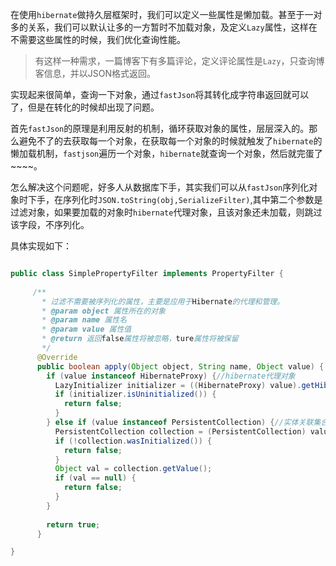 
在使用`hibernate`做持久层框架时，我们可以定义一些属性是懒加载。甚至于一对多的关系，我们可以默认让多的一方暂时不加载对象，及定义`Lazy`属性，这样在不需要这些属性的时候，我们优化查询性能。

> 有这样一种需求，一篇博客下有多篇评论，定义评论属性是`Lazy`，只查询博客信息，并以JSON格式返回。


实现起来很简单，查询一下对象，通过`fastJson`将其转化成字符串返回就可以了，但是在转化的时候却出现了问题。

首先`fastJson`的原理是利用反射的机制，循环获取对象的属性，层层深入的。那么避免不了的去获取每一个对象，在获取每一个对象的时候就触发了`hibernate`的懒加载机制，`fastjson`遍历一个对象，`hibernate`就查询一个对象，然后就完蛋了~~~~。


怎么解决这个问题呢，好多人从数据库下手，其实我们可以从`fastJson`序列化对象时下手，在序列化时`JSON.toString(obj,SerializeFilter)`,其中第二个参数是过滤对象，如果要加载的对象时`hibernate`代理对象，且该对象还未加载，则跳过该字段，不序列化。


具体实现如下：

```java 

public class SimplePropertyFilter implements PropertyFilter {
	
	 /**
	   * 过滤不需要被序列化的属性，主要是应用于Hibernate的代理和管理。
	   * @param object 属性所在的对象
	   * @param name 属性名
	   * @param value 属性值
	   * @return 返回false属性将被忽略，ture属性将被保留
	   */
	  @Override
	  public boolean apply(Object object, String name, Object value) {
	    if (value instanceof HibernateProxy) {//hibernate代理对象
	      LazyInitializer initializer = ((HibernateProxy) value).getHibernateLazyInitializer();
	      if (initializer.isUninitialized()) {
	        return false;
	      }
	    } else if (value instanceof PersistentCollection) {//实体关联集合一对多等
	      PersistentCollection collection = (PersistentCollection) value;
	      if (!collection.wasInitialized()) {
	        return false;
	      }
	      Object val = collection.getValue();
	      if (val == null) {
	        return false;
	      }
	    }
	    
	    return true;
	  }

}

```


